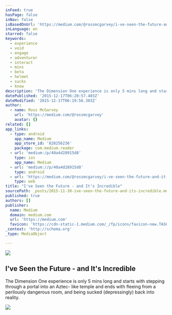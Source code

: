```yaml
---
inFeed: true
hasPage: false
inNav: false
isBasedOnUrl: 'https://medium.com/@rossmcgarvey/i-ve-seen-the-future-and-it-s-incredible-40a4d28915d8#.2dsg0ld2g'
inLanguage: en
starred: false
keywords:
  - experience
  - void
  - engage
  - adventurer
  - interact
  - mins
  - beta
  - helmet
  - sucks
  - know
description: 'The Dimension One experience is only 5 mins long and starts with stepping through a portal into an Aztec- like temple and ends with fleeing from a perilously dangerous room, and being sucked (depressingly) back into reality.'
datePublished: '2015-12-17T06:20:57.403Z'
dateModified: '2015-12-17T06:19:56.303Z'
author:
  - name: Ross McGarvey
    url: 'https://medium.com/@rossmcgarvey'
    avatar: {}
related: []
app_links:
  - type: android
    app_name: Medium
    app_store_id: '828256236'
    package: com.medium.reader
  - url: 'medium:/p/40a4d28915d8'
    type: ios
    app_name: Medium
  - url: 'medium://p/40a4d28915d8'
    type: android
  - url: 'https://medium.com/@rossmcgarvey/i-ve-seen-the-future-and-it-s-incredible-40a4d28915d8'
    type: web
title: "I've Seen the Future - and It's Incredible"
sourcePath: _posts/2015-11-30-ive-seen-the-future-and-its-incredible.md
published: true
authors: []
publisher:
  name: Medium
  domain: medium.com
  url: 'https://medium.com'
  favicon: 'https://cdn-static-1.medium.com/_/fp/icons/favicon-new.TAS6uQ-Y7kcKgi0xjcYHXw.ico'
_context: 'http://schema.org'
_type: MediaObject

---
```

![](https://the-grid-user-content.s3-us-west-2.amazonaws.com/6c7077c2-2fb8-4988-a9a2-ea8bd9f81d2e.png)

<article style=""><h1>I've Seen the Future - and It's Incredible</h1><p>The Dimension One experience is only 5 mins long and starts with stepping through a portal into an Aztec- like temple and ends with fleeing from a perilously dangerous room, and being sucked (depressingly) back into reality.</p><img src="https://cdn-images-1.medium.com/max/800/0*kU1r6vrCozjEPuBY.jpg" /></article>